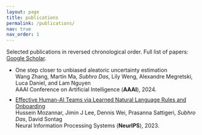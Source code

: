 ```yaml
---
layout: page
title: publications
permalink: /publications/
nav: true
nav_order: 1
---
```



Selected publications in reversed chronological order. Full list of papers: [Google Scholar](https://scholar.google.com/citations?hl=en&user=8cqcuYIAAAAJ&view_op=list_works&sortby=pubdate).


<style>
    ul li { margin-bottom: 10px; }
</style>

<ul>

<li> One step closer to unbiased aleatoric uncertainty estimation <br>
Wang Zhang, Martin Ma, <i>Subhro Das</i>, Lily Weng, Alexandre Megretski, Luca Daniel, and Lam Nguyen <br>
AAAI Conference on Artificial Intelligence (<b>AAAI</b>), 2024. </li>
  
<li> <a href='https://openreview.net/forum?id=V2yFumwo5B'>Effective Human-AI Teams via Learned Natural Language Rules and Onboarding</a> <br>
Hussein Mozannar, Jimin J Lee, Dennis Wei, Prasanna Sattigeri, <i>Subhro Das</i>, David Sontag <br>
Neural Information Processing Systems (<b>NeurIPS</b>), 2023.</li>

</ul>
